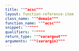 ```yaml
---
title: """acsc"""
layout: function-reference-item
class_name: """domain"""
function_name: """acsc"""
snippet: """"""
qualifiers: """"""
return_type: """varargout"""
arguments: """(varargin)"""
---
```


